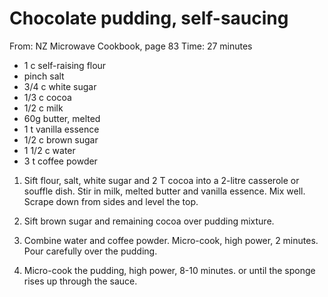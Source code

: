 # Chocolate pudding, self-saucing
From: NZ Microwave Cookbook, page 83
Time: 27 minutes

* 1 c self-raising flour
* pinch salt
* 3/4 c white sugar
* 1/3 c cocoa
* 1/2 c milk
* 60g butter, melted
* 1 t vanilla essence
* 1/2 c brown sugar 
* 1 1/2 c water
* 3 t coffee powder

1.  Sift flour, salt, white sugar and 2 T cocoa into a 2-litre casserole or souffle dish.  Stir in milk, melted butter and vanilla essence.  Mix well.  Scrape down from sides and level the top.

2.  Sift brown sugar and remaining cocoa over pudding mixture.

3.  Combine water and coffee powder.  Micro-cook, high power, 2 minutes.  Pour carefully over the pudding.

4.  Micro-cook the pudding, high power, 8-10 minutes. or until the sponge rises up through the sauce.

